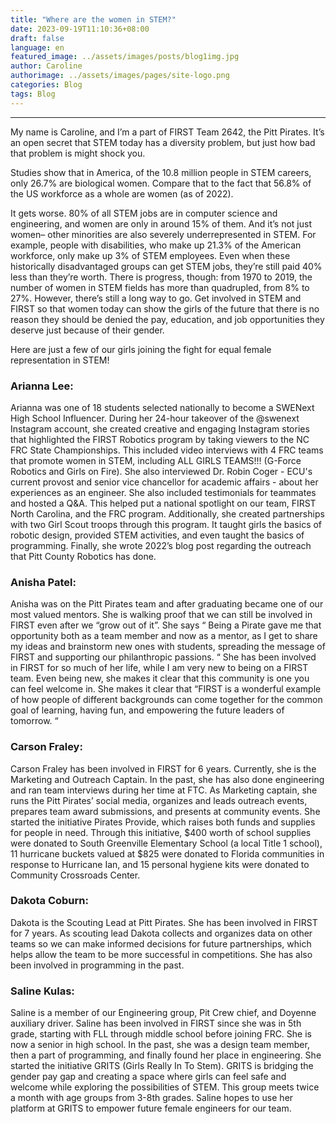 ```yaml
---
title: "Where are the women in STEM?"
date: 2023-09-19T11:10:36+08:00
draft: false
language: en
featured_image: ../assets/images/posts/blog1img.jpg
author: Caroline
authorimage: ../assets/images/pages/site-logo.png
categories: Blog
tags: Blog
---
```

---

My name is Caroline, and I’m a part of FIRST Team 2642, the Pitt Pirates. It’s an open secret that STEM today has a diversity problem, but just how bad that problem is might shock you.

Studies show that in America, of the 10.8 million people in STEM careers, only 26.7% are biological women. Compare that to the fact that 56.8% of the US workforce as a whole are women (as of 2022). 

It gets worse. 80% of all STEM jobs are in computer science and engineering, and women are only in around 15% of them. And it’s not just women– other minorities are also severely underrepresented in STEM. For example, people with disabilities, who make up 21.3% of the American workforce, only make up 3% of STEM employees. Even when these historically disadvantaged groups can get STEM jobs, they’re still paid 40% less than they’re worth. There is progress, though: from 1970 to 2019, the number of women in STEM fields has more than quadrupled, from 8% to 27%. However, there’s still a long way to go. Get involved in STEM and FIRST so that women today can show the girls of the future that there is no reason they should be denied the pay, education, and job opportunities they deserve just because of their gender. 

Here are just a few of our girls joining the fight for equal female representation in STEM!

 ### Arianna Lee: 
Arianna was one of 18 students selected nationally to become a SWENext High School Influencer. During her 24-hour takeover of the @swenext Instagram account, she created creative and engaging Instagram stories that highlighted the FIRST Robotics program by taking viewers to the NC FRC State Championships. This included video interviews with 4 FRC teams that promote women in STEM, including ALL GIRLS TEAMS!!! (G-Force Robotics and Girls on Fire). She also interviewed Dr. Robin Coger - ECU's current provost and senior vice chancellor for academic affairs - about her experiences as an engineer. She also included testimonials for teammates and hosted a Q&A. This helped put a national spotlight on our team, FIRST North Carolina, and the FRC program. Additionally, she created partnerships with two Girl Scout troops through this program. It taught girls the basics of robotic design, provided STEM activities, and even taught the basics of programming. Finally, she wrote 2022’s blog post regarding the outreach that Pitt County Robotics has done.

 ### Anisha Patel: 

Anisha was on the Pitt Pirates team and after graduating became one of our most valued mentors. She is walking proof that we can still be involved in FIRST even after we “grow out of it”. She says “ Being a Pirate gave me that opportunity both as a team member and now as a mentor, as I get to share my ideas and brainstorm new ones with students, spreading the message of FIRST and supporting our philanthropic passions. “ She has been involved in FIRST for so much of her life, while I am very new to being on a FIRST team. Even being new, she makes it clear that this community is one you can feel welcome in. She makes it clear that “FIRST is a wonderful example of how people of different backgrounds can come together for the common goal of learning, having fun, and empowering the future leaders of tomorrow. “ 

 ### Carson Fraley:
Carson Fraley has been involved in FIRST for 6 years. Currently, she is the Marketing and Outreach Captain. In the past, she has also done engineering and ran team interviews during her time at FTC. As Marketing captain, she runs the Pitt Pirates’ social media, organizes and leads outreach events, prepares team award submissions, and presents at community events. She started the initiative Pirates Provide, which raises both funds and supplies for people in need. Through this initiative, $400 worth of school supplies were donated to South Greenville Elementary School (a local Title 1 school), 11 hurricane buckets valued at $825 were donated to Florida communities in response to Hurricane Ian, and 15 personal hygiene kits were donated to Community Crossroads Center. 

### Dakota Coburn: 
Dakota is the Scouting Lead at Pitt Pirates. She has been involved in FIRST for 7 years. As scouting lead Dakota collects and organizes data on other teams so we can make informed decisions for future partnerships, which helps allow the team to be more successful in competitions. She has also been involved in programming in the past. 

 ### Saline Kulas:
Saline is a member of our Engineering group, Pit Crew chief, and Doyenne auxiliary driver. 
Saline has been involved in FIRST since she was in 5th grade, starting with FLL through middle school before joining FRC. She is now a senior in high school. In the past, she was a design team member, then a part of programming, and finally found her place in engineering. She started the initiative GRITS (Girls Really In To Stem). GRITS is bridging the gender pay gap and creating a space where girls can feel safe and welcome while exploring the possibilities of STEM. This group meets twice a month with age groups from 3-8th grades. Saline hopes to use her platform at GRITS to empower future female engineers for our team. 
